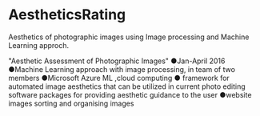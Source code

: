 # AestheticsRating
Aesthetics of photographic images using Image processing and Machine Learning approch.

"Aesthetic Assessment of Photographic Images"
●Jan-April 2016 
●Machine Learning approach with image processing, in team of two members
●Microsoft Azure ML ,cloud computing 
● framework for automated image aesthetics that can be utilized in current photo editing software packages for providing aesthetic guidance to the user
●website images sorting and organising images

